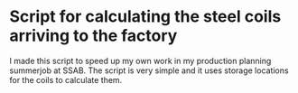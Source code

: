 # Script for calculating the steel coils arriving to the factory 

I made this script to speed up my own work in my production planning summerjob at SSAB.
The script is very simple and it uses storage locations for the coils to calculate them.